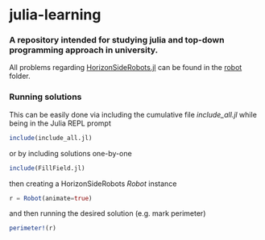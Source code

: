 # julia-learning
### A repository intended for studying julia and top-down programming approach in university.

All problems regarding [HorizonSideRobots.jl](https://github.com/Vibof/HorizonSideRobots.jl) can be found in the [robot](https://github.com/chilipizdrick/julia-learning/tree/master/robot) folder.

### Running solutions
This can be easily done via including the cumulative file *include_all.jl* while being in the Julia REPL prompt

```julia
include(include_all.jl)
```

or by including solutions one-by-one

```julia
include(FillField.jl)
```

then creating a HorizonSideRobots *Robot* instance

```julia
r = Robot(animate=true)
```

and then running the desired solution (e.g. mark perimeter)

```julia
perimeter!(r)
```